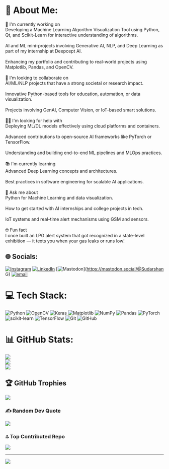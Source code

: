 # 💫 About Me:
🚀 I'm currently working on<br>Developing a Machine Learning Algorithm Visualization Tool using Python, Qt, and Scikit-Learn for interactive understanding of algorithms.<br><br>AI and ML mini-projects involving Generative AI, NLP, and Deep Learning as part of my internship at Deepcept AI.<br><br>Enhancing my portfolio and contributing to real-world projects using Matplotlib, Pandas, and OpenCV.<br><br>🤝 I'm looking to collaborate on<br>AI/ML/NLP projects that have a strong societal or research impact.<br><br>Innovative Python-based tools for education, automation, or data visualization.<br><br>Projects involving GenAI, Computer Vision, or IoT-based smart solutions.<br><br>🙋‍♂️ I'm looking for help with<br>Deploying ML/DL models effectively using cloud platforms and containers.<br><br>Advanced contributions to open-source AI frameworks like PyTorch or TensorFlow.<br><br>Understanding and building end-to-end ML pipelines and MLOps practices.<br><br>📚 I'm currently learning<br>Advanced Deep Learning concepts and architectures.<br><br>Best practices in software engineering for scalable AI applications.<br><br>💬 Ask me about<br>Python for Machine Learning and data visualization.<br><br>How to get started with AI internships and college projects in tech.<br><br>IoT systems and real-time alert mechanisms using GSM and sensors.<br><br>🤓 Fun fact<br>I once built an LPG alert system that got recognized in a state-level exhibition — it texts you when your gas leaks or runs low!


## 🌐 Socials:
[![Instagram](https://img.shields.io/badge/Instagram-%23E4405F.svg?logo=Instagram&logoColor=white)](https://instagram.com/https://www.instagram.com/sudarshan3022g/) [![LinkedIn](https://img.shields.io/badge/LinkedIn-%230077B5.svg?logo=linkedin&logoColor=white)](https://linkedin.com/in/www.linkedin.com/in/sudarshan-g-ai) [![Mastodon](https://img.shields.io/badge/-MASTODON-%232B90D9?logo=mastodon&logoColor=white)](https://mastodon.social/@Sudarshan G) [![email](https://img.shields.io/badge/Email-D14836?logo=gmail&logoColor=white)](mailto:gsudarshan925@gmail.com) 

# 💻 Tech Stack:
![Python](https://img.shields.io/badge/python-3670A0?style=for-the-badge&logo=python&logoColor=ffdd54) ![OpenCV](https://img.shields.io/badge/opencv-%23white.svg?style=for-the-badge&logo=opencv&logoColor=white) ![Keras](https://img.shields.io/badge/Keras-%23D00000.svg?style=for-the-badge&logo=Keras&logoColor=white) ![Matplotlib](https://img.shields.io/badge/Matplotlib-%23ffffff.svg?style=for-the-badge&logo=Matplotlib&logoColor=black) ![NumPy](https://img.shields.io/badge/numpy-%23013243.svg?style=for-the-badge&logo=numpy&logoColor=white) ![Pandas](https://img.shields.io/badge/pandas-%23150458.svg?style=for-the-badge&logo=pandas&logoColor=white) ![PyTorch](https://img.shields.io/badge/PyTorch-%23EE4C2C.svg?style=for-the-badge&logo=PyTorch&logoColor=white) ![scikit-learn](https://img.shields.io/badge/scikit--learn-%23F7931E.svg?style=for-the-badge&logo=scikit-learn&logoColor=white) ![TensorFlow](https://img.shields.io/badge/TensorFlow-%23FF6F00.svg?style=for-the-badge&logo=TensorFlow&logoColor=white) ![Git](https://img.shields.io/badge/git-%23F05033.svg?style=for-the-badge&logo=git&logoColor=white) ![GitHub](https://img.shields.io/badge/github-%23121011.svg?style=for-the-badge&logo=github&logoColor=white)
# 📊 GitHub Stats:
![](https://github-readme-stats.vercel.app/api?username=SudarshanG-coder&theme=dark&hide_border=false&include_all_commits=true&count_private=true)<br/>
![](https://nirzak-streak-stats.vercel.app/?user=SudarshanG-coder&theme=dark&hide_border=false)<br/>
![](https://github-readme-stats.vercel.app/api/top-langs/?username=SudarshanG-coder&theme=dark&hide_border=false&include_all_commits=true&count_private=true&layout=compact)

## 🏆 GitHub Trophies
![](https://github-profile-trophy.vercel.app/?username=SudarshanG-coder&theme=radical&no-frame=false&no-bg=false&margin-w=4)

### ✍️ Random Dev Quote
![](https://quotes-github-readme.vercel.app/api?type=horizontal&theme=radical)

### 🔝 Top Contributed Repo
![](https://github-contributor-stats.vercel.app/api?username=SudarshanG-coder&limit=5&theme=dark&combine_all_yearly_contributions=true)

---
[![](https://visitcount.itsvg.in/api?id=SudarshanG-coder&icon=0&color=0)](https://visitcount.itsvg.in)

<!-- Proudly created with GPRM ( https://gprm.itsvg.in ) -->
